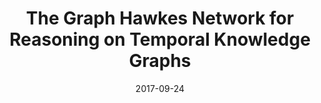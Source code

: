 ---
title: "The Graph Hawkes Network for Reasoning on Temporal Knowledge Graphs"
collection: publications
permalink: /publication/001-two-stream
excerpt: '
<p align="left">
  <img width="500" height="" src="/images/001-two-stream.png">
</p>'
date: 2017-09-24
venue: 'Published in Workshop Temporal Point Processes at NeurIPS 2019'
---